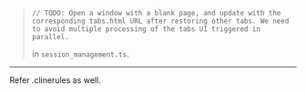 >     // TODO: Open a window with a blank page, and update with the corresponding tabs.html URL after restoring other tabs. We need to avoid multiple processing of the tabs UI triggered in parallel.
>
> in `session_management.ts`.

---

Refer .clinerules as well.
